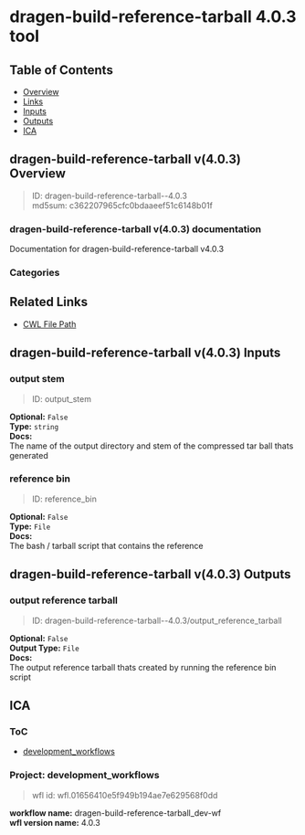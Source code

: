 
dragen-build-reference-tarball 4.0.3 tool
=========================================

## Table of Contents
  
- [Overview](#dragen-build-reference-tarball-v403-overview)  
- [Links](#related-links)  
- [Inputs](#dragen-build-reference-tarball-v403-inputs)  
- [Outputs](#dragen-build-reference-tarball-v403-outputs)  
- [ICA](#ica)  


## dragen-build-reference-tarball v(4.0.3) Overview



  
> ID: dragen-build-reference-tarball--4.0.3  
> md5sum: c362207965cfc0bdaaeef51c6148b01f

### dragen-build-reference-tarball v(4.0.3) documentation
  
Documentation for dragen-build-reference-tarball v4.0.3

### Categories
  


## Related Links
  
- [CWL File Path](../../../../../../tools/dragen-build-reference-tarball/4.0.3/dragen-build-reference-tarball__4.0.3.cwl)  

  


## dragen-build-reference-tarball v(4.0.3) Inputs

### output stem



  
> ID: output_stem
  
**Optional:** `False`  
**Type:** `string`  
**Docs:**  
The name of the output directory and stem of the compressed tar ball thats generated


### reference bin



  
> ID: reference_bin
  
**Optional:** `False`  
**Type:** `File`  
**Docs:**  
The bash / tarball script that contains the reference

  


## dragen-build-reference-tarball v(4.0.3) Outputs

### output reference tarball



  
> ID: dragen-build-reference-tarball--4.0.3/output_reference_tarball  

  
**Optional:** `False`  
**Output Type:** `File`  
**Docs:**  
The output reference tarball thats created by running the reference bin script
  

  


## ICA

### ToC
  
- [development_workflows](#project-development_workflows)  


### Project: development_workflows


> wfl id: wfl.01656410e5f949b194ae7e629568f0dd  

  
**workflow name:** dragen-build-reference-tarball_dev-wf  
**wfl version name:** 4.0.3  

  

